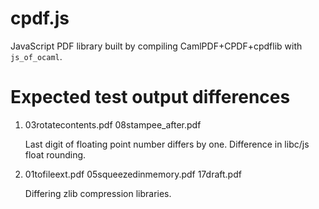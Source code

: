 cpdf.js
=======

JavaScript PDF library built by compiling CamlPDF+CPDF+cpdflib with `js_of_ocaml`.

Expected test output differences
================================

1. 03rotatecontents.pdf
   08stampee\_after.pdf

   Last digit of floating point number differs by one. Difference in libc/js
   float rounding.

2. 01tofileext.pdf
   05squeezedinmemory.pdf
   17draft.pdf

   Differing zlib compression libraries.
